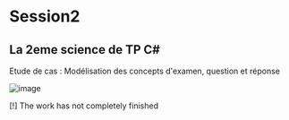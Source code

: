 # Session2
## La 2eme science de TP C#

Etude de cas : Modélisation des concepts d'examen, question et réponse

![image](https://user-images.githubusercontent.com/116503971/201475602-4691bd4c-6213-4715-b8ad-81fbb0bab365.png)

[!] The work has not completely finished
